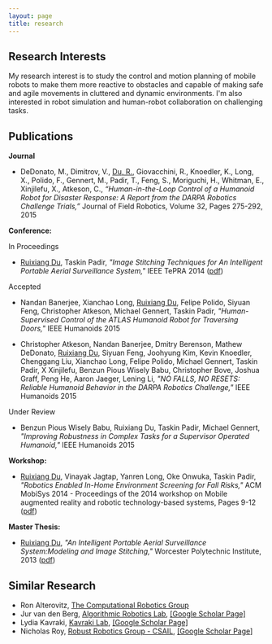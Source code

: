 ```yaml
---
layout: page
title: research
---
```


## Research Interests

My research interest is to study the control and motion planning of mobile robots to make them more reactive to obstacles and capable of making safe and agile movements in cluttered and dynamic environments. I'm also interested in robot simulation and human-robot collaboration on challenging tasks.

## Publications

**Journal**

* DeDonato, M., Dimitrov, V., <u>Du, R.</u>, Giovacchini, R., Knoedler, K., Long, X., Polido, F., Gennert, M., Padir, T., Feng, S., Moriguchi, H., Whitman, E., Xinjilefu, X., Atkeson, C., *“Human-in-the-Loop Control of a Humanoid Robot for Disaster Response: A Report from the DARPA Robotics Challenge Trials,”* Journal of Field Robotics, Volume 32, Pages 275-292, 2015

**Conference:**

In Proceedings

* <u>Ruixiang Du</u>, Taskin Padir, *"Image Stitching Techniques for An Intelligent Portable Aerial Surveillance System,"* IEEE TePRA 2014 ([pdf]())

Accepted

* Nandan Banerjee, Xianchao Long, <u>Ruixiang Du</u>, Felipe Polido, Siyuan Feng, Christopher Atkeson, Michael Gennert, Taskin Padir, *"Human-Supervised Control of the ATLAS Humanoid Robot for Traversing Doors,"* IEEE Humanoids 2015

* Christopher Atkeson, Nandan Banerjee, Dmitry Berenson, Mathew DeDonato, <u>Ruixiang Du</u>, Siyuan Feng, Joohyung Kim, Kevin Knoedler, Chenggang Liu, Xianchao Long, Felipe Polido, Michael Gennert, Taskin Padir, X Xinjilefu, Benzun Pious Wisely Babu, Christopher Bove, Joshua Graff, Peng He, Aaron Jaeger, Lening Li, *"NO FALLS, NO RESETS: Reliable Humanoid Behavior in the DARPA Robotics Challenge,"* IEEE Humanoids 2015

Under Review

* Benzun Pious Wisely Babu, Ruixiang Du, Taskin Padir, Michael Gennert, *"Improving Robustness in Complex Tasks for a Supervisor Operated Humanoid,"* IEEE Humanoids 2015


**Workshop:**

* <u>Ruixiang Du</u>, Vinayak Jagtap, Yanren Long, Oke Onwuka, Taskin Padir, *"Robotics Enabled In-Home Environment Screening for Fall Risks,"* ACM MobiSys 2014 - Proceedings of the 2014 workshop on Mobile augmented reality and robotic technology-based systems, Pages 9-12 ([pdf]())

**Master Thesis:**

* <u>Ruixiang Du</u>, *"An Intelligent Portable Aerial Surveillance System:Modeling and Image Stitching,"* Worcester Polytechnic Institute, 2013 ([pdf](http://www.wpi.edu/Pubs/ETD/Available/etd-052913-120432/unrestricted/rdu.pdf))

## Similar Research

* Ron Alterovitz, [The Computational Robotics Group](http://robotics.cs.unc.edu/publications.html)
* Jur van den Berg, [Algorithmic Robotics Lab](http://arl.cs.utah.edu/pubs/), [[Google Scholar Page]](https://scholar.google.com/citations?user=VjsNXysAAAAJ)
* Lydia Kavraki, [Kavraki Lab](http://www.kavrakilab.org/robotics/), [[Google Scholar Page]](https://scholar.google.com/citations?user=Q6pxNZYAAAAJ&hl=en)
* Nicholas Roy, [Robust Robotics Group - CSAIL](http://groups.csail.mit.edu/rrg/index.php?n=Main.Publications), [[Google Scholar Page]](https://scholar.google.com/citations?user=aM3i_9oAAAAJ&hl=en&oi=ao)
